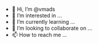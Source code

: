 - 👋 Hi, I’m @vmads
- 👀 I’m interested in ...
- 🌱 I’m currently learning ...
- 💞️ I’m looking to collaborate on ...
- 📫 How to reach me ...

<!---
vmads/vmads is a ✨ special ✨ repository because its `README.md` (this file) appears on your GitHub profile.
You can click the Preview link to take a look at your changes.
--->
